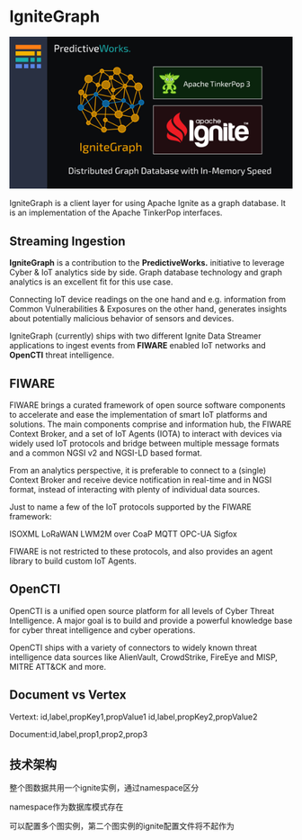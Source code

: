# IgniteGraph

<p align="center">
  <img src="https://github.com/predictiveworks/ignite-graph/blob/main/images/ignite-graph.png" width="600" alt="IgniteGraph">
</p>


IgniteGraph is a client layer for using Apache Ignite as a graph database. It is 
an implementation of the Apache TinkerPop  interfaces.

## Streaming Ingestion

**IgniteGraph** is a contribution to the **PredictiveWorks.** initiative to leverage Cyber & IoT analytics
side by side. Graph database technology and graph analytics is an excellent fit for this use case.

Connecting IoT device readings on the one hand and e.g. information from Common Vulnerabilities & Exposures
on the other hand, generates insights about potentially malicious behavior of sensors and devices.

IgniteGraph (currently) ships with two different Ignite Data Streamer applications to ingest events from
**FIWARE** enabled IoT networks and **OpenCTI** threat intelligence.

## FIWARE

FIWARE brings a curated framework of open source software components to accelerate and ease the implementation 
of smart IoT platforms and solutions. The main components comprise and information hub, the FIWARE Context Broker, 
and a set of IoT Agents (IOTA) to interact with devices via widely used IoT protocols and bridge between multiple 
message formats and a common NGSI v2 and NGSI-LD based format.

From an analytics perspective, it is preferable to connect to a (single) Context Broker and receive device notification 
in real-time and in NGSI format, instead of interacting with plenty of individual data sources.

Just to name a few of the IoT protocols supported by the FIWARE framework:

ISOXML
LoRaWAN
LWM2M over CoaP
MQTT
OPC-UA
Sigfox

FIWARE is not restricted to these protocols, and also provides an agent library to build custom IoT Agents.

## OpenCTI

OpenCTI is a unified open source platform for all levels of Cyber Threat Intelligence. A major goal is to build 
and provide a powerful knowledge base for cyber threat intelligence and cyber operations.

OpenCTI ships with a variety of connectors to widely known threat intelligence data sources like AlienVault, 
CrowdStrike, FireEye and MISP, MITRE ATT&CK and more.


## Document vs Vertex 

Vertext: id,label,propKey1,propValue1
         id,label,propKey2,propValue2

Document:id,label,prop1,prop2,prop3


## 技术架构

整个图数据共用一个ignite实例，通过namespace区分

namespace作为数据库模式存在


可以配置多个图实例，第二个图实例的ignite配置文件将不起作为


